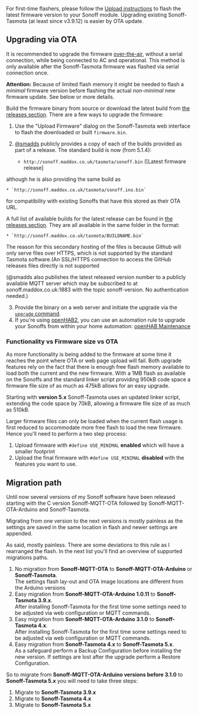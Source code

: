 For first-time flashers, please follow the [Upload instructions](https://github.com/arendst/Sonoff-Tasmota/wiki/Upload) to flash the latest firmware version to your Sonoff module. Upgrading existing Sonoff-Tasmota (at least since v3.9.12) is easier by OTA update.

## Upgrading via OTA

It is recommended to upgrade the firmware [over-the-air](https://en.wikipedia.org/wiki/Over-the-air_programming), without a serial connection, while being connected to AC and operational.
This method is only available after the Sonoff-Tasmota firmware was flashed via serial connection once.

**Attention:** Because of limited flash memory it might be needed to flash a *minimal* firmware version before flashing the actual *non-minimal* new firmware update. See below or more details.

Build the firmware binary from source or download the latest build from [the releases section](https://github.com/arendst/Sonoff-Tasmota/releases). There are a few ways to upgrade the firmware:

1. Use the "Upload Firmware" dialog on the Sonoff-Tasmota web interface to flash the downloaded or built `firmware.bin`.
2. [@smadds](https://github.com/arendst/Sonoff-Tasmota/issues/19) publicly provides a copy of each of the builds provided as part of a release. The standard build is now (from 5.1.4): 

    * `http://sonoff.maddox.co.uk/tasmota/sonoff.bin` ([Latest firmware release]

although he is also providing the same build as

    * `http://sonoff.maddox.co.uk/tasmota/sonoff.ino.bin`
for compatibility with existing Sonoffs that have this stored as their OTA URL.

A full list of available builds for the latest release can be found in [the releases section](https://github.com/arendst/Sonoff-Tasmota/releases). They are all available in the same folder in the format:

    * `http://sonoff.maddox.co.uk/tasmota/BUILDNAME.bin`

The reason for this secondary hosting of the files is because Github will only serve files over HTTPS, which is not supported by the standard Tasmota software.(An SSL/HTTPS connection to access the GitHub releases files directly is not supported

(@smadds also publishes the latest released version number to a publicly available MQTT server which may be subscribed to at sonoff.maddox.co.uk:1883 with the topic sonoff-version. No authentication needed.)

3. Provide the binary on a web server and initiate the upgrade via the [`upgrade` command](https://github.com/arendst/Sonoff-Tasmota/wiki/Commands#management).
4. If you're using [openHAB2](http://www.openhab.org/), you can use an automation rule to upgrade your Sonoffs from within your home automation: [openHAB Maintenance](https://github.com/arendst/Sonoff-Tasmota/wiki/openHAB#maintenance-actions)

### Functionality vs Firmware size vs OTA

As more functionality is being added to the firmware at some time it reaches the point where OTA or web page upload will fail. Both upgrade features rely on the fact that there is enough free flash memory available to load both the current and the new firmware. With a 1MB flash as available on the Sonoffs and the standard linker script providing 950kB code space a firmware file size of as much as 475kB allows for an easy upgrade. 

Starting with **version 5.x** Sonoff-Tasmota uses an updated linker script, extending the code space by 70kB, allowing a firmware file size of as much as 510kB.

Larger firmware files can only be loaded when the current flash usage is first reduced to accommodate more free flash to load the new firmware. Hence you'll need to perform a two step process:
1. Upload firmware with `#define USE_MINIMAL` **enabled** which will have a smaller footprint
2. Upload the final firmware with `#define USE_MINIMAL` **disabled** with the features you want to use.

## Migration path

Until now several versions of my Sonoff software have been released starting with the C version Sonoff-MQTT-OTA followed by Sonoff-MQTT-OTA-Arduino and Sonoff-Tasmota.

Migrating from one version to the next versions is mostly painless as the settings are saved in the same location in flash and newer settings are appended.

As said, mostly painless. There are some deviations to this rule as I rearranged the flash. In the next list you'll find an overview of supported migrations paths.

1. No migration from **Sonoff-MQTT-OTA** to **Sonoff-MQTT-OTA-Arduino** or **Sonoff-Tasmota**.<br/>The settings flash lay-out and OTA image locations are different from the Arduino versions
2. Easy migration from **Sonoff-MQTT-OTA-Arduino 1.0.11** to **Sonoff-Tasmota 3.9.x**.<br/>After installing Sonoff-Tasmota for the first time some settings need to be adjusted via web configuration or MQTT commands.
3. Easy migration from **Sonoff-MQTT-OTA-Arduino 3.1.0** to **Sonoff-Tasmota 4.x**.<br/>After installing Sonoff-Tasmota for the first time some settings need to be adjusted via web configuration or MQTT commands.
4. Easy migration from **Sonoff-Tasmota 4.x** to **Sonoff-Tasmota 5.x**.<br/>As a safeguard perform a Backup Configuration before installing the new version. If settings are lost after the upgrade perform a Restore Configuration.

So to migrate from **Sonoff-MQTT-OTA-Arduino versions before 3.1.0** to **Sonoff-Tasmota 5.x** you will need to take three steps:

1. Migrate to **Sonoff-Tasmota 3.9.x**
2. Migrate to **Sonoff-Tasmota 4.x**
3. Migrate to **Sonoff-Tasmota 5.x**
